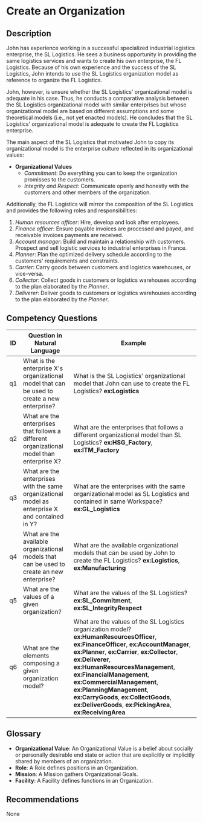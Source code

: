 # Create an Organization

## Description
John has experience working in a successful specialized industrial logistics enterprise, the SL Logistics. He sees a business opportunity in providing the same logistics services and wants to create his own enterprise, the FL Logistics. Because of his own experience and the success of the SL Logistics, John intends to use the SL Logistics organization model as reference to organize the FL Logistics.

John, however, is unsure whether the SL Logistics' organizational model is adequate in his case. Thus, he conducts a comparative analysis between the SL Logistics organizational model with similar enterprises but whose organizational model are based on different assumptions and some theoretical models (i.e., not yet enacted models). He concludes that the SL Logistics' organizational model is adequate to create the FL Logistics enterprise.

The main aspect of the SL Logistics that motivated John to copy its organizational model is the enterprise culture reflected in its organizational values:

* **Organizational Values**
  + _Commitment_: Do everything you can to keep the organization promisses to the customers.
  + _Integrity and Respect_: Communicate openly and honestly with the customers and other members of the organization.

Additionally, the FL Logistics will mirror the composition of the SL Logistics and provides the following roles and responsibilities:
  1. _Human resources officer_: Hire, develop and look after employees.
  2. _Finance officer_: Ensure payable invoices are processed and payed, and receivable invoices payments are received.
  3. _Account manager_: Build and maintain a relationship with customers. Prospect and sell logistic services to industrial enterprises in France.
  4. _Planner_: Plan the optimized delivery schedule according to the customers' requirements and constraints.
  5. _Carrier_: Carry goods between customers and logistics warehouses, or vice-versa.
  6. _Collector_: Collect goods in customers or logistics warehouses according to the plan elaborated by the _Planner_.
  7. _Deliverer_: Deliver goods to customers or logistics warehouses according to the plan elaborated by the _Planner_.

## Competency Questions

| ID | Question in Natural Language | Example |
|----|------------------------------|---------|
| q1 | What is the enterprise X's organizational model that can be used to create a new enterprise?    | What is the SL Logistics' organizational model that John can use to create the FL Logistics? **ex:Logistics**                            |
| q2 | What are the enterprises that follows a different organizational model than enterprise X?       | What are the enterprises that follows a different organizational model than SL Logistics? **ex:HSG_Factory**, **ex:ITM_Factory**         |
| q3 | What are the enterprises with the same organizational model as enterprise X and contained in Y? | What are the enterprises with the same organizational model as SL Logistics and contained in same Workspace? **ex:GL_Logistics**         |
| q4 | What are the available organizational models that can be used to create an new enterprise?      | What are the available organizational models that can be used by John to create the FL Logistics? **ex:Logistics**, **ex:Manufacturing** |
| q5 | What are the values of a given organization?                                                    | What are the values of the SL Logistics? **ex:SL_Commitment**, **ex:SL_IntegrityRespect**                                                |
| q6 | What are the elements composing a given organization model?                                     | What are the values of the SL Logistics organization model? **ex:HumanResourcesOfficer**, **ex:FinanceOfficer**, **ex:AccountManager**, **ex:Planner**, **ex:Carrier**, **ex:Collector**, **ex:Deliverer**, **ex:HumanResourcesManagement**, **ex:FinancialManagement**, **ex:CommercialManagement**, **ex:PlanningManagement**, **ex:CarryGoods**, **ex:CollectGoods**, **ex:DeliverGoods**, **ex:PickingArea**, **ex:ReceivingArea** |

## Glossary

* **Organizational Value**: An Organizational Value is a belief about socially or personally desirable end state or action that are explicitly or implicitly shared by members of an organization.
* **Role**: A Role defines positions in an Organization.
* **Mission**: A Mission gathers Organizational Goals.
* **Facility**: A Facility defines functions in an Organization.

## Recommendations

None
